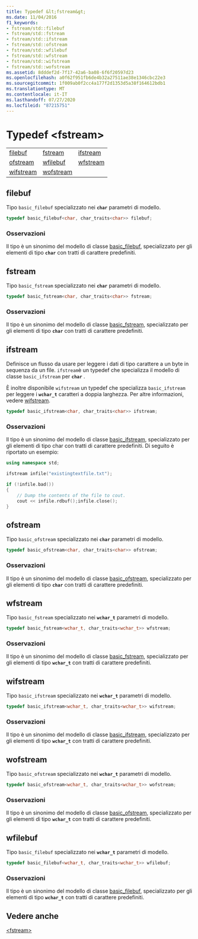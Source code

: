 ```yaml
---
title: Typedef &lt;fstream&gt;
ms.date: 11/04/2016
f1_keywords:
- fstream/std::filebuf
- fstream/std::fstream
- fstream/std::ifstream
- fstream/std::ofstream
- fstream/std::wfilebuf
- fstream/std::wfstream
- fstream/std::wifstream
- fstream/std::wofstream
ms.assetid: 8dddef2d-7f17-42a6-ba08-6f6f20597d23
ms.openlocfilehash: a0f62f951fb6de4b32a27511ae38e1346cbc22e3
ms.sourcegitcommit: 1f009ab0f2cc4a177f2d1353d5a38f164612bdb1
ms.translationtype: MT
ms.contentlocale: it-IT
ms.lasthandoff: 07/27/2020
ms.locfileid: "87215751"
---
```

# <a name="ltfstreamgt-typedefs"></a>Typedef &lt;fstream&gt;

||||
|-|-|-|
|[filebuf](#filebuf)|[fstream](#fstream)|[ifstream](#ifstream)|
|[ofstream](#ofstream)|[wfilebuf](#wfilebuf)|[wfstream](#wfstream)|
|[wifstream](#wifstream)|[wofstream](#wofstream)|

## <a name="filebuf"></a><a name="filebuf"></a>filebuf

Tipo `basic_filebuf` specializzato nei **`char`** parametri di modello.

```cpp
typedef basic_filebuf<char, char_traits<char>> filebuf;
```

### <a name="remarks"></a>Osservazioni

Il tipo è un sinonimo del modello di classe [basic_filebuf](../standard-library/basic-filebuf-class.md), specializzato per gli elementi di tipo **`char`** con tratti di carattere predefiniti.

## <a name="fstream"></a><a name="fstream"></a>fstream

Tipo `basic_fstream` specializzato nei **`char`** parametri di modello.

```cpp
typedef basic_fstream<char, char_traits<char>> fstream;
```

### <a name="remarks"></a>Osservazioni

Il tipo è un sinonimo del modello di classe [basic_fstream](../standard-library/basic-fstream-class.md), specializzato per gli elementi di tipo **`char`** con tratti di carattere predefiniti.

## <a name="ifstream"></a><a name="ifstream"></a>ifstream

Definisce un flusso da usare per leggere i dati di tipo carattere a un byte in sequenza da un file. `ifstream`è un typedef che specializza il modello di classe `basic_ifstream` per **`char`** .

È inoltre disponibile `wifstream` un typedef che specializza `basic_ifstream` per leggere i **`wchar_t`** caratteri a doppia larghezza. Per altre informazioni, vedere [wifstream](../standard-library/fstream-typedefs.md#wifstream).

```cpp
typedef basic_ifstream<char, char_traits<char>> ifstream;
```

### <a name="remarks"></a>Osservazioni

Il tipo è un sinonimo del modello di classe [basic_ifstream](../standard-library/basic-ifstream-class.md), specializzato per gli elementi di tipo char con tratti di carattere predefiniti. Di seguito è riportato un esempio:

```cpp
using namespace std;

ifstream infile("existingtextfile.txt");

if (!infile.bad())
{
    // Dump the contents of the file to cout.
    cout << infile.rdbuf();infile.close();
}
```

## <a name="ofstream"></a><a name="ofstream"></a>ofstream

Tipo `basic_ofstream` specializzato nei **`char`** parametri di modello.

```cpp
typedef basic_ofstream<char, char_traits<char>> ofstream;
```

### <a name="remarks"></a>Osservazioni

Il tipo è un sinonimo del modello di classe [basic_ofstream](../standard-library/basic-ofstream-class.md), specializzato per gli elementi di tipo **`char`** con tratti di carattere predefiniti.

## <a name="wfstream"></a><a name="wfstream"></a>wfstream

Tipo `basic_fstream` specializzato nei **`wchar_t`** parametri di modello.

```cpp
typedef basic_fstream<wchar_t, char_traits<wchar_t>> wfstream;
```

### <a name="remarks"></a>Osservazioni

Il tipo è un sinonimo del modello di classe [basic_fstream](../standard-library/basic-fstream-class.md), specializzato per gli elementi di tipo **`wchar_t`** con tratti di carattere predefiniti.

## <a name="wifstream"></a><a name="wifstream"></a>wifstream

Tipo `basic_ifstream` specializzato nei **`wchar_t`** parametri di modello.

```cpp
typedef basic_ifstream<wchar_t, char_traits<wchar_t>> wifstream;
```

### <a name="remarks"></a>Osservazioni

Il tipo è un sinonimo del modello di classe [basic_ifstream](../standard-library/basic-ifstream-class.md), specializzato per gli elementi di tipo **`wchar_t`** con tratti di carattere predefiniti.

## <a name="wofstream"></a><a name="wofstream"></a>wofstream

Tipo `basic_ofstream` specializzato nei **`wchar_t`** parametri di modello.

```cpp
typedef basic_ofstream<wchar_t, char_traits<wchar_t>> wofstream;
```

### <a name="remarks"></a>Osservazioni

Il tipo è un sinonimo del modello di classe [basic_ofstream](../standard-library/basic-ofstream-class.md), specializzato per gli elementi di tipo **`wchar_t`** con tratti di carattere predefiniti.

## <a name="wfilebuf"></a><a name="wfilebuf"></a>wfilebuf

Tipo `basic_filebuf` specializzato nei **`wchar_t`** parametri di modello.

```cpp
typedef basic_filebuf<wchar_t, char_traits<wchar_t>> wfilebuf;
```

### <a name="remarks"></a>Osservazioni

Il tipo è un sinonimo del modello di classe [basic_filebuf](../standard-library/basic-filebuf-class.md), specializzato per gli elementi di tipo **`wchar_t`** con tratti di carattere predefiniti.

## <a name="see-also"></a>Vedere anche

[\<fstream>](../standard-library/fstream.md)
